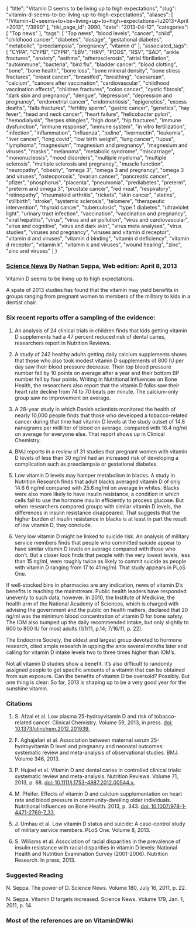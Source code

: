 {
    "title": "Vitamin D seems to be living up to high expectations",
    "slug": "vitamin-d-seems-to-be-living-up-to-high-expectations",
    "aliases": [
        "/Vitamin+D+seems+to+be+living+up+to+high+expectations+\u2013+April+2013",
        "/3990"
    ],
    "tiki_page_id": 3990,
    "date": "2013-04-12",
    "categories": [
        "Top news"
    ],
    "tags": [
        "Top news",
        "blood levels",
        "cancer",
        "child",
        "childhood cancer",
        "diabetes",
        "dosage",
        "gestational diabetes",
        "metabolic",
        "preeclampsia",
        "pregnancy",
        "vitamin d"
    ],
    "associated_tags": [
        "CYPA",
        "CYPB",
        "CYPR",
        "EBV",
        "HRV",
        "PCOS",
        "RSV",
        "SAD",
        "ankle fractures",
        "anxiety",
        "asthma",
        "atherosclerosis",
        "atrial fibrillation",
        "autoimmune",
        "bacteria",
        "bird flu",
        "bladder cancer",
        "blood clotting",
        "bone",
        "bone health",
        "bone loss",
        "bone mineral density",
        "bone stress fractures",
        "breast cancer",
        "breastfed",
        "breathing",
        "caesarean",
        "calcium",
        "cancers after vaccination",
        "cardiovascular",
        "childhood vaccination effects",
        "children fractures",
        "colon cancer",
        "cystic fibrosis",
        "dark skin and pregnancy",
        "dengue",
        "depression",
        "depression and pregnancy",
        "endometrial cancer",
        "endometriosis",
        "epigenetics",
        "excess deaths",
        "falls fractures",
        "fertility sperm",
        "gastric cancer",
        "genetics",
        "hay fever",
        "head and neck cancer",
        "heart failure",
        "helicobacter pylori",
        "hemodialysis",
        "herpes shingles",
        "high dose",
        "hip fractures",
        "immune dysfunction",
        "immune response",
        "immune system",
        "in vitro fertilization",
        "infection",
        "inflammation",
        "influenza",
        "iodine",
        "ivermectin",
        "leukemia",
        "liver cancer",
        "long covid",
        "low birth weight",
        "lung cancer",
        "lupus",
        "lymphoma",
        "magnesium",
        "magnesium and pregnancy",
        "magnesium and viruses",
        "masks",
        "melanoma",
        "metabolic syndrome",
        "miscarriage",
        "mononucleosis",
        "mood disorders",
        "multiple myeloma",
        "multiple sclerosis",
        "multiple sclerosis and pregnancy",
        "muscle function",
        "neuropathy",
        "obesity",
        "omega 3",
        "omega 3 and pregnancy",
        "omega 3 and viruses",
        "osteoporosis",
        "ovarian cancer",
        "pancreatic cancer",
        "pfizer",
        "phosphorus",
        "placenta",
        "pneumonia",
        "prediabetes",
        "preterm",
        "preterm and omega 3",
        "prostate cancer",
        "red meat",
        "respiratory",
        "retinopathy",
        "rheumatoid arthritis",
        "rickets",
        "skin cancer",
        "statins",
        "stillbirth",
        "stroke",
        "systemic sclerosis",
        "telomere",
        "therapeutic intervention",
        "thyroid cancer",
        "tuberculosis",
        "type 1 diabetes",
        "ultraviolet light",
        "urinary tract infection",
        "vaccination",
        "vaccination and pregnancy",
        "viral hepatitis",
        "virus",
        "virus and air pollution",
        "virus and cardiovascular",
        "virus and cognitive",
        "virus and dark skin",
        "virus meta analyses",
        "virus studies",
        "viruses and pregnancy",
        "viruses and vitamin d receptor",
        "vitamin d and viruses",
        "vitamin d binding",
        "vitamin d deficiency",
        "vitamin d receptor",
        "vitamin k",
        "vitamin k and viruses",
        "wound healing",
        "zinc",
        "zinc and viruses"
    ]
}


### [Science News](http://www.sciencenews.org/view/generic/id/349526/description/Vitamin_D_doesnt_disappoint%20) By Nathan Seppa, Web edition: April 8, 2013

Vitamin D seems to be living up to high expectations. 

A spate of 2013 studies has found that the vitamin may yield benefits in groups ranging from pregnant women to members of the military to kids in a dentist chair.

### Six recent reports offer a sampling of the evidence:

1. An analysis of 24 clinical trials in children finds that kids getting vitamin D supplements had a 47 percent reduced risk of dental caries, researchers report in Nutrition Reviews.

1. A study of 242 healthy adults getting daily calcium supplements shows that those who also took modest vitamin D supplements of 800 IU per day saw their blood pressure decrease. Their top blood pressure number fell by 10 points on average after a year and their bottom BP number fell by four points. Writing in Nutritional Influences on Bone Health, the researchers also report that the vitamin D folks saw their heart rate decline from 74 to 70 beats per minute. The calcium-only group saw no improvement on average.

1. A 28-year study in which Danish scientists monitored the health of nearly 10,000 people finds that those who developed a tobacco-related cancer during that time had vitamin D levels at the study outset of 14.8 nanograms per milliliter of blood on average, compared with 16.4 ng/ml on average for everyone else. That report shows up in Clinical Chemistry.

1. BMJ reports in a review of 31 studies that pregnant women with vitamin D levels of less than 30 ng/ml had an increased risk of developing a complication such as preeclampsia or gestational diabetes.

1. Low vitamin D levels may hamper metabolism in blacks. A study in Nutrition Research finds that adult blacks averaged vitamin D of only 14.6 6 ng/ml compared with 25.6 ng/ml on average in whites. Blacks were also more likely to have insulin resistance, a condition in which cells fail to use the hormone insulin efficiently to process glucose. But when researchers compared groups with similar vitamin D levels, the differences in insulin resistance disappeared. That suggests that the higher burden of insulin resistance in blacks is at least in part the result of low vitamin D, they conclude.

1. Very low vitamin D might be linked to suicide risk. An analysis of military service members finds that people who committed suicide appear to have similar vitamin D levels on average compared with those who don’t. But a closer look finds that people with the very lowest levels, less than 15 ng/ml, were roughly twice as likely to commit suicide as people with vitamin D ranging from 17 to 41 ng/ml. That study appears in PLoS One.

If well-stocked bins in pharmacies are any indication, news of vitamin D’s benefits is reaching the mainstream. Public health leaders have responded unevenly to such data, however. In 2010, the Institute of Medicine, the health arm of the National Academy of Sciences, which is charged with advising the government and the public on health matters, declared that 20 ng/ml was the minimum blood concentration of vitamin D for bone safety. The IOM also bumped up the daily recommended intake, but only slightly to 600 to 800 IU for most adults (1/1/11, p.14; 7/16/11, p. 22).

The Endocrine Society, the oldest and largest group devoted to hormone research, cited ample research in upping the ante several months later and calling for vitamin D intake levels two to three times higher than IOM’s.

Not all vitamin D studies show a benefit. It’s also difficult to randomly assigned people to get specific amounts of a vitamin that can be obtained from sun exposure. Can the benefits of vitamin D be oversold? Possibly. But one thing is clear: So far, 2013 is shaping up to be a very good year for the sunshine vitamin.

### Citations

1. S. Afzal et al. Low plasma 25-hydroyvitamin D and risk of tobacco-related cancer. Clinical Chemistry. Volume 59, 2013, in press. [doi: 10.1373/clinchem.2012.201939.](https://doi.org/10.1373/clinchem.2012.201939.) 

1. F. Aghajafari et al. Association between maternal serum 25-hydroyvitamin D level and pregnancy and neonatal outcomes: systematic review and meta-analysis of observational studies. BMJ. Volume 346, 2013. 

1. P. Hujoel et al. Vitamin D and dental caries in controlled clinical trials: systematic review and meta-analysis. Nutrition Reviews. Volume 71, 2013, p. 88. [doi: 10.1111/j.1753-4887.2012.00544.x.](https://doi.org/10.1111/j.1753-4887.2012.00544.x.) 

1. M. Pfeifer. Effects of vitamin D and calcium supplementation on heart rate and blood pressure in community-dwelling older individuals. Nutritional Influences on Bone Health. 2013, p. 343. [doi: 10.1007/978-1-4471-2769-7_33.](https://doi.org/10.1007/978-1-4471-2769-7_33.) 

1. J. Umhau et al. Low vitamin D status and suicide: A case-control study of military service members. PLoS One. Volume 8, 2013. 

1. S. Williams et al. Association of racial disparities in the prevalence of insulin resistance with racial disparities in vitamin D levels: National Health and Nutrition Examination Survey (2001-2006). Nutrition Research. In press, 2013. 

### Suggested Reading

N. Seppa. The power of D. Science News. Volume 180, July 16, 2011, p. 22. 

N. Seppa. Vitamin D targets increased. Science News. Volume 179, Jan. 1, 2011, p. 14.

### Most of the references are on VitaminDWiki